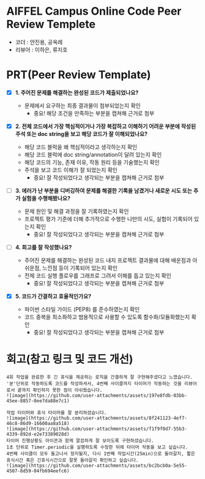 # AIFFEL Campus Online Code Peer Review Templete
- 코더 : 안진용, 공옥례
- 리뷰어 : 이하은, 류지호


# PRT(Peer Review Template)
- [x]  **1. 주어진 문제를 해결하는 완성된 코드가 제출되었나요?**
    - 문제에서 요구하는 최종 결과물이 첨부되었는지 확인
        - 중요! 해당 조건을 만족하는 부분을 캡쳐해 근거로 첨부
    
- [x]  **2. 전체 코드에서 가장 핵심적이거나 가장 복잡하고 이해하기 어려운 부분에 작성된 
주석 또는 doc string을 보고 해당 코드가 잘 이해되었나요?**
    - 해당 코드 블럭을 왜 핵심적이라고 생각하는지 확인
    - 해당 코드 블럭에 doc string/annotation이 달려 있는지 확인
    - 해당 코드의 기능, 존재 이유, 작동 원리 등을 기술했는지 확인
    - 주석을 보고 코드 이해가 잘 되었는지 확인
        - 중요! 잘 작성되었다고 생각되는 부분을 캡쳐해 근거로 첨부
        
- [ ]  **3. 에러가 난 부분을 디버깅하여 문제를 해결한 기록을 남겼거나
새로운 시도 또는 추가 실험을 수행해봤나요?**
    - 문제 원인 및 해결 과정을 잘 기록하였는지 확인
    - 프로젝트 평가 기준에 더해 추가적으로 수행한 나만의 시도, 
    실험이 기록되어 있는지 확인
        - 중요! 잘 작성되었다고 생각되는 부분을 캡쳐해 근거로 첨부
        
- [ ]  **4. 회고를 잘 작성했나요?**
    - 주어진 문제를 해결하는 완성된 코드 내지 프로젝트 결과물에 대해
    배운점과 아쉬운점, 느낀점 등이 기록되어 있는지 확인
    - 전체 코드 실행 플로우를 그래프로 그려서 이해를 돕고 있는지 확인
        - 중요! 잘 작성되었다고 생각되는 부분을 캡쳐해 근거로 첨부
        
- [x]  **5. 코드가 간결하고 효율적인가요?**
    - 파이썬 스타일 가이드 (PEP8) 를 준수하였는지 확인
    - 코드 중복을 최소화하고 범용적으로 사용할 수 있도록 함수화/모듈화했는지 확인
        - 중요! 잘 작성되었다고 생각되는 부분을 캡쳐해 근거로 첨부


# 회고(참고 링크 및 코드 개선)
```
4회 작업을 완료한 후 긴 휴식을 제공하는 로직을 간결하게 잘 구현해주셨다고 느꼈습니다.
'분'단위로 작동하도록 코드를 작성하셔서, 4번째 사이클까지 타이머가 작동하는 것을 리뷰어로서 끝까지 확인하지 못한 점이 아쉬웠습니다.
![image](https://github.com/user-attachments/assets/197e8fdb-03bb-45ee-8857-0ee7da88e7c1)

작업 타이머와 휴식 타이머를 잘 분리하셨습니다.
![image](https://github.com/user-attachments/assets/8f241123-4ef7-46c8-86d9-16600aa8a518)
![image](https://github.com/user-attachments/assets/f1f9f0d7-55b3-4339-892d-e2e73389028d)
타이머 진행상황도 아이콘과 함께 깔끔하게 잘 보이도록 구현하셨습니다.
1초 단위로 Timer.periodic을 실행하도록 수정한 뒤에 타이머 작동을 보고 싶습니다.
4번째 사이클이 모두 돌고나서 정지될지, 다시 1번째 작업시간(25min)으로 돌아갈지, 짧은휴식시간 혹은 긴휴식시간으로 잘못 돌아갈지 확인하고 싶습니다.
![image](https://github.com/user-attachments/assets/bc2bcb0a-5e55-4507-8d59-04fb694eefc6)

```
